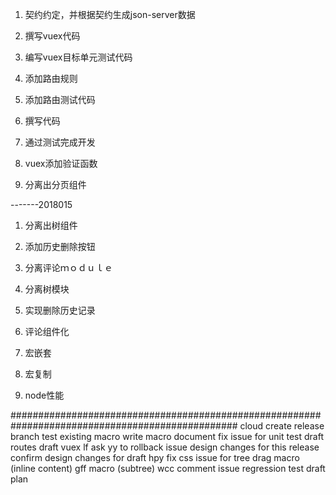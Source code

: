 1. 契约约定，并根据契约生成json-server数据
2. 撰写vuex代码
3. 编写vuex目标单元测试代码
4. 添加路由规则
5. 添加路由测试代码
4. 撰写代码
5. 通过测试完成开发

1. vuex添加验证函数
2. 分离出分页组件

-------2018015
1. 分离出树组件
2. 添加历史删除按钮

1. 分离评论ｍｏｄｕｌｅ
2. 分离树模块
3. 实现删除历史记录

1. 评论组件化

1. 宏嵌套
2. 宏复制
3. node性能

#################################################################################################
cloud
    create release branch 
    test existing macro
    write macro document
    fix issue for unit test 
    draft routes 
    draft vuex
lf
    ask yy to rollback issue
    design changes for this release confirm
    design changes for draft
hpy
    fix css issue for tree drag
    macro (inline content)
gff
    macro (subtree)
wcc
    comment issue 
    regression test
    draft plan



